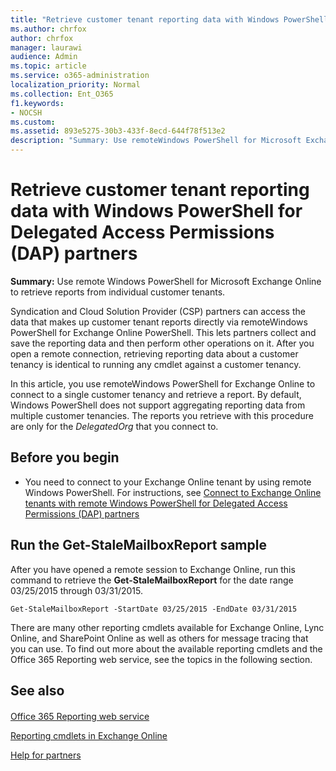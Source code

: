 ```yaml
---
title: "Retrieve customer tenant reporting data with Windows PowerShell for Delegated Access Permissions (DAP) partners"
ms.author: chrfox
author: chrfox
manager: laurawi
audience: Admin
ms.topic: article
ms.service: o365-administration
localization_priority: Normal
ms.collection: Ent_O365
f1.keywords:
- NOCSH
ms.custom: 
ms.assetid: 893e5275-30b3-433f-8ecd-644f78f513e2
description: "Summary: Use remoteWindows PowerShell for Microsoft Exchange Online to retrieve reports from individual customer tenants."
---
```


# Retrieve customer tenant reporting data with Windows PowerShell for Delegated Access Permissions (DAP) partners

 **Summary:** Use remote Windows PowerShell for Microsoft Exchange Online to retrieve reports from individual customer tenants.
  
Syndication and Cloud Solution Provider (CSP) partners can access the data that makes up customer tenant reports directly via remoteWindows PowerShell for Exchange Online PowerShell. This lets partners collect and save the reporting data and then perform other operations on it. After you open a remote connection, retrieving reporting data about a customer tenancy is identical to running any cmdlet against a customer tenancy.
  
In this article, you use remoteWindows PowerShell for Exchange Online to connect to a single customer tenancy and retrieve a report. By default, Windows PowerShell does not support aggregating reporting data from multiple customer tenancies. The reports you retrieve with this procedure are only for the  _DelegatedOrg_ that you connect to.
  
 
## Before you begin

- You need to connect to your Exchange Online tenant by using remote Windows PowerShell. For instructions, see [Connect to Exchange Online tenants with remote Windows PowerShell for Delegated Access Permissions (DAP) partners](connect-to-exchange-online-tenants-with-remote-windows-powershell-for-delegated.md)
    
## Run the Get-StaleMailboxReport sample

After you have opened a remote session to Exchange Online, run this command to retrieve the **Get-StaleMailboxReport** for the date range 03/25/2015 through 03/31/2015.
  
```
Get-StaleMailboxReport -StartDate 03/25/2015 -EndDate 03/31/2015
```

There are many other reporting cmdlets available for Exchange Online, Lync Online, and SharePoint Online as well as others for message tracing that you can use. To find out more about the available reporting cmdlets and the Office 365 Reporting web service, see the topics in the following section.
  
## See also

#### 

[Office 365 Reporting web service](https://go.microsoft.com/fwlink/p/?LinkId=532777)
  
[Reporting cmdlets in Exchange Online](https://go.microsoft.com/fwlink/p/?LinkId=526430)
  
[Help for partners](https://go.microsoft.com/fwlink/p/?LinkID=533477)

